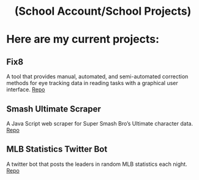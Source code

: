 <h1 align="center">(School Account/School Projects)</h1>

<!-- [![Brett's GitHub stats](https://github-readme-stats.vercel.app/api?username=brettmt13)](https://github.com/brettmt13/github-readme-stats) -->

# Here are my current projects:

## Fix8
A tool that provides manual, automated, and semi-automated correction methods for eye tracking data in reading tasks with a graphical user interface. [Repo](https://github.com/nalmadi/fix8)

## Smash Ultimate Scraper
A Java Script web scraper for Super Smash Bro’s Ultimate character data. [Repo](https://github.com/brettmt13/Smash-Ultimate-Scraper)

## MLB Statistics Twitter Bot
A twitter bot that posts the leaders in random MLB statistics each night. [Repo](https://github.com/brettmt13/mlb-stats-bot-twitter)
